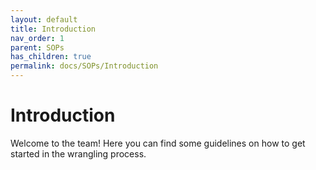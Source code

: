 ```yaml
---
layout: default
title: Introduction
nav_order: 1
parent: SOPs
has_children: true
permalink: docs/SOPs/Introduction
---
```


# Introduction

Welcome to the team! Here you can find some guidelines on how to get started in the wrangling process.
